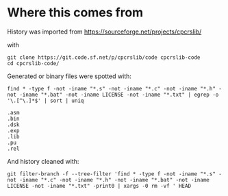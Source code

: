 # Where this comes from

History was imported from https://sourceforge.net/projects/cpcrslib/

with

    git clone https://git.code.sf.net/p/cpcrslib/code cpcrslib-code
    cd cpcrslib-code/

Generated or binary files were spotted with:

    find * -type f -not -iname "*.s" -not -iname "*.c" -not -iname "*.h" -not -iname "*.bat" -not -iname LICENSE -not -iname "*.txt" | egrep -o '\.[^\.]*$' | sort | uniq

    .asm
    .bin
    .dsk
    .exp
    .lib
    .pu
    .rel

And history cleaned with:

	git filter-branch -f --tree-filter 'find * -type f -not -iname "*.s" -not -iname "*.c" -not -iname "*.h" -not -iname "*.bat" -not -iname LICENSE -not -iname "*.txt" -print0 | xargs -0 rm -vf ' HEAD
